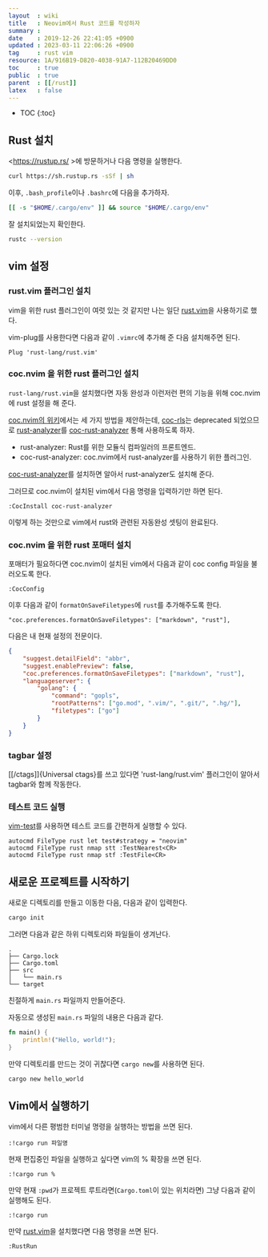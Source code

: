 ```yaml
---
layout  : wiki
title   : Neovim에서 Rust 코드를 작성하자
summary : 
date    : 2019-12-26 22:41:05 +0900
updated : 2023-03-11 22:06:26 +0900
tag     : rust vim
resource: 1A/916B19-D820-4038-91A7-112B20469DD0
toc     : true
public  : true
parent  : [[/rust]]
latex   : false
---
```

* TOC
{:toc}

## Rust 설치

<https://rustup.rs/ >에 방문하거나 다음 명령을 실행한다.

```sh
curl https://sh.rustup.rs -sSf | sh
```

이후, `.bash_profile`이나 `.bashrc`에 다음을 추가하자.

```sh
[[ -s "$HOME/.cargo/env" ]] && source "$HOME/.cargo/env"
```

잘 설치되었는지 확인한다.

```sh
rustc --version
```

## vim 설정

### rust.vim 플러그인 설치

vim을 위한 rust 플러그인이 여럿 있는 것 같지만 나는 일단 [rust.vim][rust-vim]을 사용하기로 했다.

vim-plug를 사용한다면 다음과 같이 `.vimrc`에 추가해 준 다음 설치해주면 된다.

```viml
Plug 'rust-lang/rust.vim'
```

### coc.nvim 을 위한 rust 플러그인 설치

`rust-lang/rust.vim`을 설치했다면 자동 완성과 이런저런 편의 기능을 위해 coc.nvim에 rust 설정을 해 준다.

[coc.nvim의 위키](https://github.com/neoclide/coc.nvim/wiki/Language-servers#rust )에서는 세 가지 방법을 제안하는데,
[coc-rls](https://github.com/neoclide/coc-rls/ )는 deprecated 되었으므로
[rust-analyzer]( https://github.com/rust-lang/rust-analyzer  )를
[coc-rust-analyzer]( https://github.com/fannheyward/coc-rust-analyzer ) 통해 사용하도록 하자.

- rust-analyzer: Rust를 위한 모듈식 컴파일러의 프론트엔드.
- coc-rust-analyzer: coc.nvim에서 rust-analyzer를 사용하기 위한 플러그인.

[coc-rust-analyzer]( https://github.com/fannheyward/coc-rust-analyzer  )를 설치하면 알아서 rust-analyzer도 설치해 준다.

그러므로 coc.nvim이 설치된 vim에서 다음 명령을 입력하기만 하면 된다.

```
:CocInstall coc-rust-analyzer
```

이렇게 하는 것만으로 vim에서 rust와 관련된 자동완성 셋팅이 완료된다.

### coc.nvim 을 위한 rust 포매터 설치

포매터가 필요하다면 coc.nvim이 설치된 vim에서 다음과 같이 coc config 파일을 불러오도록 한다.

```
:CocConfig
```

이후 다음과 같이 `formatOnSaveFiletypes`에 `rust`를 추가해주도록 한다.

```
"coc.preferences.formatOnSaveFiletypes": ["markdown", "rust"],
```

다음은 내 현재 설정의 전문이다.

```json
{
    "suggest.detailField": "abbr",
    "suggest.enablePreview": false,
    "coc.preferences.formatOnSaveFiletypes": ["markdown", "rust"],
    "languageserver": {
        "golang": {
            "command": "gopls",
            "rootPatterns": ["go.mod", ".vim/", ".git/", ".hg/"],
            "filetypes": ["go"]
        }
    }
}
```

### tagbar 설정

[[/ctags]]{Universal ctags}를 쓰고 있다면 'rust-lang/rust.vim' 플러그인이 알아서 tagbar와 함께 작동한다.

### 테스트 코드 실행

[vim-test]( https://github.com/vim-test/vim-test )를 사용하면 테스트 코드를 간편하게 실행할 수 있다.

```vimscript
autocmd FileType rust let test#strategy = "neovim"
autocmd FileType rust nmap stt :TestNearest<CR>
autocmd FileType rust nmap stf :TestFile<CR>
```

## 새로운 프로젝트를 시작하기

새로운 디렉토리를 만들고 이동한 다음, 다음과 같이 입력한다.

```sh
cargo init
```

그러면 다음과 같은 하위 디렉토리와 파일들이 생겨난다.

```ascii-art
.
├── Cargo.lock
├── Cargo.toml
├── src
│   └── main.rs
└── target
```

친절하게 `main.rs` 파일까지 만들어준다.

자동으로 생성된 `main.rs` 파일의 내용은 다음과 같다.

```rust
fn main() {
    println!("Hello, world!");
}
```

만약 디렉토리를 만드는 것이 귀찮다면 `cargo new`를 사용하면 된다.

```sh
cargo new hello_world
```

## Vim에서 실행하기

vim에서 다른 평범한 터미널 명령을 실행하는 방법을 쓰면 된다.

```
:!cargo run 파일명
```

현재 편집중인 파일을 실행하고 싶다면 vim의 % 확장을 쓰면 된다.

```
:!cargo run %
```

만약 현재 `:pwd`가 프로젝트 루트라면(`Cargo.toml`이 있는 위치라면) 그냥 다음과 같이 실행해도 된다.
```
:!cargo run
```

만약 [rust.vim][rust-vim]을 설치했다면 다음 명령을 쓰면 된다.

```
:RustRun
```

[rust-vim]: https://github.com/rust-lang/rust.vim
